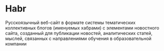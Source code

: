 # Habr
Русскоязычный веб-сайт в формате системы тематических коллективных блогов (именуемых хабрами) с элементами новостного сайта, созданный для публикации новостей, аналитических статей, мыслей, связанных с направлениями обучения в образовательной компании
